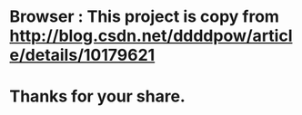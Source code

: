 # Browser : This project is copy from http://blog.csdn.net/ddddpow/article/details/10179621  
# Thanks for your share.
